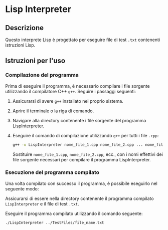 # Lisp Interpreter

## Descrizione
Questo interprete Lisp è progettato per eseguire file di test `.txt` contenenti istruzioni Lisp.

## Istruzioni per l'uso

### Compilazione del programma

Prima di eseguire il programma, è necessario compilare i file sorgente utilizzando il compilatore C++ `g++`. Seguire i passaggi seguenti:

1. Assicurarsi di avere `g++` installato nel proprio sistema.
2. Aprire il terminale o la riga di comando.
3. Navigare alla directory contenente i file sorgente del programma LispInterpreter.
4. Eseguire il comando di compilazione utilizzando `g++` per tutti i file `.cpp`:

    ```bash
    g++ -o LispInterpreter nome_file_1.cpp nome_file_2.cpp ... nome_file_n.cpp
    ```

    Sostituire `nome_file_1.cpp`, `nome_file_2.cpp`, ecc., con i nomi effettivi dei file sorgente necessari per compilare il programma LispInterpreter.

### Esecuzione del programma compilato

Una volta compilato con successo il programma, è possibile eseguirlo nel seguente modo:

Assicurarsi di essere nella directory contenente il programma compilato `LispInterpreter` e il file di test `.txt`.

Eseguire il programma compilato utilizzando il comando seguente:

```bash
./LispInterpreter ../TestFiles/file_name.txt
